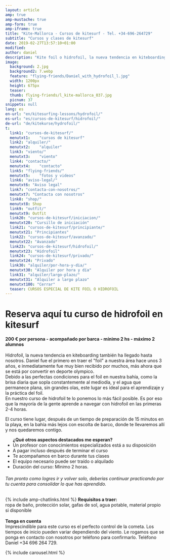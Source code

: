 ```yaml
---
layout: article
amp: true
amp-mustache: true
amp-form: true
amp-iframe: true
title: "Kite-Mallorca - Cursos de kitesurf - Tel. +34-696-264729"
subtitle: "Cursos y clases de kitesurf"
date: 2019-02-27T13:57:10+01:00
modified: 
author: daniel
description: "Kite foil o hidrofoil, la nueva tendencia en kiteboarding y kitesurf. Con mástil corto y barco de apoyo se puede aprender rápido"
image:
  background: 2.jpg
  background2: 7.webp
  feature: "flying-friends/Daniel_with_hydrofoil_l.jpg"
  width: 1200px
  height: 675px
  teaser:
  thumb: flying-friends/l_kite-mallorca_037.jpg
  picnum: 37
snippets: null
lang: es
en-url: "en/kitesurfing-lessons/hydrofoil/"
es-url: "es/cursos-de-kitesurf/hidrofoil/"
de-url: "de/kitekurse/hydrofoil/"
t:
  link1: "cursos-de-kitesurf/"
  menutxt1:    "cursos de kitesurf"
  link2: "alquiler/"
  menutxt2:    "alquiler"
  link3: "viento/"
  menutxt3:    "viento"
  link4: "contacto/"
  menutxt4:    "contacto"
  link5: "flying-friends/"
  menutxt5:    "fotos y videos"
  link6: "aviso-legal/"
  menutxt6: "Aviso legal"
  link7: "contacta-con-nosotros/"
  menutxt7: "Contacta con nosotros"
  link8: "shop/"
  menutxt8: Shop
  link9: "outfit/"
  menutxt9: Outfit
  link20: "cursos-de-kitesurf/iniciacion/"
  menutxt20: "Cursillo de iniciación"
  link21: "cursos-de-kitesurf/principiante/"
  menutxt21: "Principiantes"
  link22: "cursos-de-kitesurf/avanzado/"
  menutxt22: "Avanzado"
  link23: "cursos-de-kitesurf/hidrofoil/"
  menutxt23: "Hidrofoil"
  link24: "cursos-de-kitesurf/privado/"
  menutxt24: "Privado"
  link30: "alquiler/por-hora-y-dia/"
  menutxt30: "Alquiler por hora y día"
  link31: "alquiler/largo-plazo/"
  menutxt31: "Alquiler a largo plazo"
  menutxt100: "Cerrar"
  teaser: CURSOS ESPECIAL DE KITE FOIL O HIDROFOIL
---
```


<h1>Reserva aquí tu curso de hidrofoil en kitesurf</h1>
 
<strong>200 € por persona - acompañado por barca - mínimo 2 hs - máximo 2 alumnos</strong><br><br>
<span>Hidrofoil, la nueva tendencia en kiteboarding también ha llegado hasta nosotros. Daniel fue el primero en traer el "foil" a nuestra área hace unos 3 años, e inmediatamente fue muy bien recibido por muchos, más ahora que se está por convertir en deporte olympico.<br>
Debido a las perfectas condiciones para el foil en nuestra bahía, como la brisa diaria que sopla constantemente al mediodía, y el agua que permanece plana, sin grandes olas, este lugar es ideal para el aprendizaje y la práctica del foil. <br>
En nuestro curso de hidrofoil te lo ponemos lo más fácil posible. Es por eso que la mayoría de la gente aprende a navegar con hidrofoil en las primeras 2-4 horas.<br>

El curso tiene lugar, después de un tiempo de preparación de 15 minutos en la playa, en la bahía más lejos con escolta de barco, donde te llevaremos allí y nos quedaremos contigo.</span>
<div class="item">
<ul><strong>¿Qué otros aspectos destacados me esperan?</strong>
  <li>Un profesor con conocimientos especializados está a su disposición</li>
  <li>A pagar incluso después de terminar el curso</li>
  <li>Te acompañamos en barco durante tus clases</li>
  <li>El equipo necesario puede ser traído o alquilado</li>
  <li>Duración del curso: Mínimo 2 horas.</li>
</ul>
<H6>
Tan pronto como logres ir y volver solo, deberías continuar practicando por tu cuenta para consolidar lo que has aprendido.</H6>
</div>
{% include amp-chatlinks.html %}
<span><strong>Requisitos a traer:</strong><br>
ropa de baño, protección solar, gafas de sol, agua potable, material propio si disponible</span><br><br>
<span><strong>Tenga en cuenta</strong><br>
Imprescindible para este curso es el perfecto control de la cometa.
Los tiempos de inicio pueden variar dependiendo del viento. Le rogamos que se ponga en contacto con nosotros por teléfono para confirmarlo. Teléfono Daniel +34 696 264 729.</span>


{% include carousel.html %}
